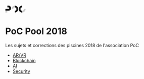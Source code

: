 [![PoC Logo](./ar_vr/Correction/Images/favicon.png)](https://poc-innovation.com)

# PoC Pool 2018
Les sujets et corrections des piscines 2018 de l'association PoC

- [AR/VR](./ar_vr/)
- [Blockchain](./blockchain/)
- [AI](./ai/)
- [Security](./security/)
